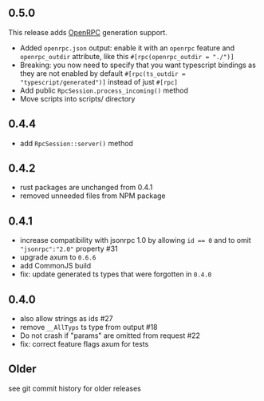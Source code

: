## 0.5.0

This release adds [OpenRPC](https://open-rpc.org/) generation support.

- Added `openrpc.json` output: enable it with an `openrpc` feature and `openrpc_outdir` attribute, like this `#[rpc(openrpc_outdir = "./")]`
- Breaking: you now need to specify that you want typescript bindings as they are not enabled by default `#[rpc(ts_outdir = "typescript/generated")]` instead of just `#[rpc]`
- Add public `RpcSession.process_incoming()` method
- Move scripts into scripts/ directory

## 0.4.4

- add `RpcSession::server()` method

## 0.4.2

- rust packages are unchanged from 0.4.1
- removed unneeded files from NPM package

## 0.4.1

- increase compatibility with jsonrpc 1.0 by allowing `id == 0` and to omit `"jsonrpc":"2.0"` property #31
- upgrade axum to `0.6.6`
- add CommonJS build
- fix: update generated ts types that were forgotten in `0.4.0`

## 0.4.0

- also allow strings as ids #27
- remove `__AllTyps` ts type from output #18
- Do not crash if "params" are omitted from request #22
- fix: correct feature flags axum for tests

## Older

see git commit history for older releases 
